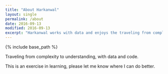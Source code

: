 ```yaml
---
title: "About Harkanwal"
layout: single
permalink: /about
date: 2016-09-13
modified: 2016-09-13
excerpt: "Harkanwal works with data and enjoys the traveling from complexity to understanding."
---
```

{% include base_path %}

Traveling from complexity to understanding, with data and code.

This is an exercise in learning, please let me know where I can do better.
